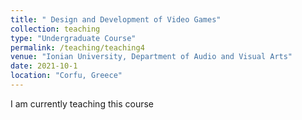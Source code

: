 ```yaml
---
title: " Design and Development of Video Games"
collection: teaching
type: "Undergraduate Course"
permalink: /teaching/teaching4
venue: "Ionian University, Department of Audio and Visual Arts"
date: 2021-10-1
location: "Corfu, Greece"
---
```

I am currently teaching this course
